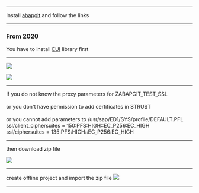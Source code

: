 ***
Install [abapgit](http://docs.abapgit.org/guide-install.html)
and follow the links

---

### From 2020
You have to install [EUI](https://github.com/bizhuka/eui) library first

---

![](https://raw.githubusercontent.com/wiki/bizhuka/xtt/img/guide_explore.png)

![](https://raw.githubusercontent.com/wiki/bizhuka/xtt/img/guide_clone.png)
***
If you do not know the proxy parameters for ZABAPGIT_TEST_SSL\
\
or you don't have permission to add certificates in STRUST\
\
or you cannot add parameters to  /usr/sap/ED1/SYS/profile/DEFAULT.PFL\
ssl/client_ciphersuites = 150:PFS:HIGH::EC_P256:EC_HIGH\
ssl/ciphersuites = 135:PFS:HIGH::EC_P256:EC_HIGH
***
then download zip file

![](https://raw.githubusercontent.com/wiki/bizhuka/xtt/img/guide_zip.png)
***
create offline project and import the zip file
![](https://raw.githubusercontent.com/wiki/bizhuka/xtt/img/guide_offline.png)
***